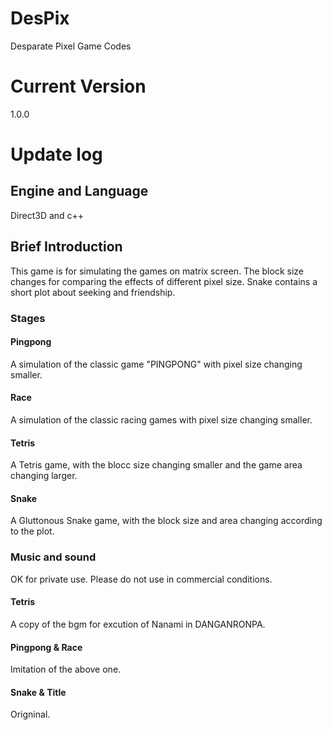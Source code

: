# DesPix
Desparate Pixel Game Codes

# Current Version
1.0.0

# Update log

## Engine and Language
Direct3D and c++

## Brief Introduction
This game is for simulating the games on matrix screen.
The block size changes for comparing the effects of different pixel size.
Snake contains a short plot about seeking and friendship.

### Stages
#### Pingpong
A simulation of the classic game "PINGPONG" with pixel size changing smaller.
#### Race
A simulation of the classic racing games with pixel size changing smaller.
#### Tetris
A Tetris game, with the blocc size changing smaller and the game area changing larger.
#### Snake
A Gluttonous Snake game, with the block size and area changing according to the plot.

### Music and sound

OK for private use. Please do not use in commercial conditions.

#### Tetris
A copy of the bgm for excution of Nanami in DANGANRONPA. 
#### Pingpong & Race
Imitation of the above one.
#### Snake & Title
Origninal.
